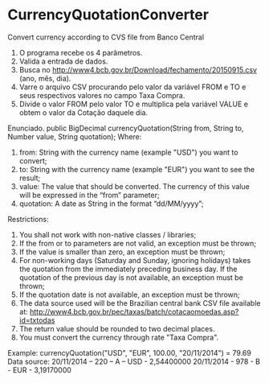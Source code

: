 # CurrencyQuotationConverter
Convert currency according to CVS file from Banco Central

1. O programa recebe os 4 parâmetros.
2. Valida a entrada de dados.
3. Busca no http://www4.bcb.gov.br/Download/fechamento/20150915.csv (ano, mês, dia).
4. Varre o arquivo CSV procurando pelo valor da variável FROM e TO e seus respectivos valores no campo Taxa Compra.
5. Divide o valor FROM pelo valor TO e multiplica pela variável VALUE e obtem o valor da Cotação daquele dia.

Enunciado.
public BigDecimal currencyQuotation(String from, String to, Number value, String quotation);
Where:
1. from: String with the currency name (example "USD") you want to convert;
2. to: String with the currency name (example "EUR") you want to see the result;
3. value: The value that should be converted. The currency of this value will be expressed in the “from” parameter;
4. quotation: A date as String in the format “dd/MM/yyyy”;

Restrictions:
1. You shall not work with non-native classes / libraries;
2. If the from or to parameters are not valid, an exception must be thrown;
3. If the value is smaller than zero, an exception must be thrown;
4. For non-working days (Saturday and Sunday, ignoring holidays) takes the quotation from the immediately preceding business day. 
If the quotation of the previous day is not available, an exception must be thrown;
5. If the quotation date is not available, an exception must be thrown;
6. The data source used will be the Brazilian central bank CSV file available at:
http://www4.bcb.gov.br/pec/taxas/batch/cotacaomoedas.asp?id=txtodas
7. The return value should be rounded to two decimal places. 
8. You must convert the currency through rate "Taxa Compra".

Example:
currencyQuotation("USD", "EUR", 100.00, "20/11/2014") = 79.69
Data source:
20/11/2014 – 220 – A – USD - 2,54400000
20/11/2014 - 978 - B - EUR - 3,19170000
